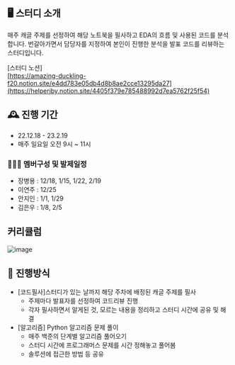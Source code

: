 ## 🖥️ 스터디 소개
매주 캐글 주제를 선정하여 해당 노트북을 필사하고 EDA의 흐름 및 사용된 코드를 분석합니다.
번갈아가면서 담당자를 지정하여 본인이 진행한 분석을 발표 코드를 리뷰하는 스터디입니다.

[스터디 노션]  
[https://amazing-duckling-f20.notion.site/e4dd783e05db4d8b8ae2cce13295da27](https://helperjby.notion.site/4405f379e785488992d7ea5762f25f54)
<br>

## 🕰️ 진행 기간
* 22.12.18 - 23.2.19
* 매주 일요일 오전 9시 ~ 11시

### 🧑‍🤝‍🧑 멤버구성 및 발제일정
 - 장병용 : 12/18, 1/15, 1/22, 2/19
 - 이연주 : 12/25
 - 안지인 : 1/1, 1/29
 - 김은우 : 1/8, 2/5


## 커리큘럼
![image](https://github.com/helperjby/kaggle-study_221218-230219/assets/69462995/55ddc6bc-41df-4081-b492-35faf0dfb610)
## 📌 진행방식
* [코드필사]스터디가 있는 날까지 해당 주차에 배정된 캐글 주제를 필사
    * 주제마다 발표자를 선정하여 코드리뷰 진행
    * 각자 필사하면서 알게된 것, 모르는 내용을 정리하고 스터디 시간에 공유 및 해결
* [알고리즘] Python 알고리즘 문제 풀이
    * 매주 백준의 단계별 알고리즘 풀어오기
    * 스터디 시간에 프로그래머스 문제를 시간 정해놓고 풀어봄
    * 솔루션에 접근한 방법 등 공유 


